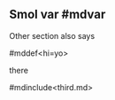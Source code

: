 ## Smol var #mdvar<hello>
Other section also says <hello>

#mddef<hi=yo>

<hi> there

#mdinclude<third.md>